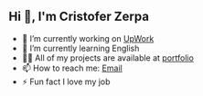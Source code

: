 ##                          Hi 👋, I'm Cristofer Zerpa


- 🔭 I’m currently working on [UpWork](https://www.upwork.com/freelancers/cristoferz)
- 🌱 I’m currently learning English
- 👨‍💻 All of my projects are available at [portfolio](https://cristofer-669.wixsite.com/my-site)
- 📫 How to reach me: [Email](cristofer669galo@gmail.com)
- ⚡ Fun fact I love my job



